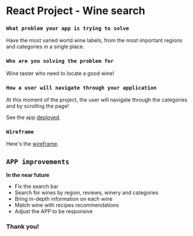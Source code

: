 # React Project - Wine search

### `What problem your app is trying to solve`

Have the most varied world wine labels, from the most important regions and categories in a single place.

### `Who are you solving the problem for`

Wine taster who need to locate a good wine!

### `How a user will navigate through your application`

At this moment of the project, the user will navigate through the categories and by scrolling the page!

See the app [deployed](https://wine-search.onrender.com/).

### `Wireframe`

Here's the [wireframe](https://drive.google.com/file/d/1bjv_3LavSbrINlq1ShC0yDZyEp1FW9rx/view?usp=sharing).

## `APP improvements`

**In the near future**

* Fix the search bar 
* Search for wines by region, reviews, winery and categories
* Bring in-depth information on each wine
* Match wine with recipes recommendations
* Adjust the APP to be responsive


### Thank you!
